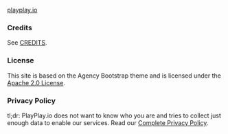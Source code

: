 [playplay.io](http://playplay.io)

### Credits

See [CREDITS](CREDITS.md).

### License

This site is based on the Agency Bootstrap theme and is licensed under the [Apache 2.0 License](LICENSE).

### Privacy Policy

tl;dr: PlayPlay.io does not want to know who you are and tries to collect just enough data to enable our services. Read our [Complete Privacy Policy](http://playplay.io/privacy.html).
